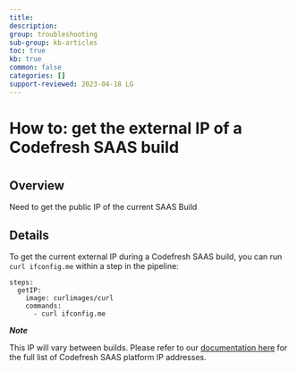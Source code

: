 ```yaml
---
title: 
description: 
group: troubleshooting
sub-group: kb-articles
toc: true
kb: true
common: false
categories: []
support-reviewed: 2023-04-18 LG
---
```


# How to: get the external IP of a Codefresh SAAS build

#

## Overview

Need to get the public IP of the current SAAS Build

## Details

To get the current external IP during a Codefresh SAAS build, you can run
`curl ifconfig.me` within a step in the pipeline:

    
    
    steps:  
      getIP:  
        image: curlimages/curl  
        commands:  
          - curl ifconfig.me

_**Note**_

This IP will vary between builds. Please refer to our [documentation
here](https://codefresh.io/docs/docs/administration/platform-ip-addresses/)
for the full list of Codefresh SAAS platform IP addresses.

